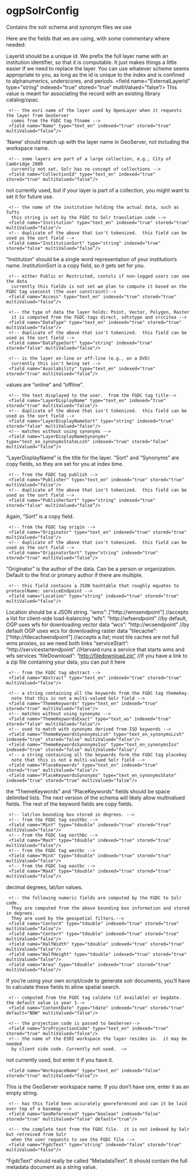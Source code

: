 ogpSolrConfig
=============

Contains the solr schema and synonym files we use

Here are the fields that we are using, with some commentary where needed:
     <!-- generated by our Java FGDC to Solr code-->
     <field name="LayerId" type="string" indexed="true" stored="true" multiValued="false"/>
     
LayerId should be a unique id.  We prefix the full layer name with an institution identifier, so that it is computable.  It just makes things a little easier if we need to replace the layer.  You can use whatever scheme seems appropriate to you, as long as the id is unique to the index and is confined to alphanumerics, underscores, and periods.
     <!-- currently not set -->
     <field name="ExternalLayerId" type="string" indexed="true" stored="true" multiValued="false”/>
This value is meant for associating the record with an existing library catalog/opac. 

     
     <!-- the esri name of the layer used by OpenLayer when it requests the layer from GeoServer
      comes from the FGDC tag ftname -->
     <field name="Name" type="text_en" indexed="true" stored="true" multiValued="false”/>
‘Name’ should match up with the layer name in GeoServer, not including the workspace name.

     
     <!-- some layers are part of a large collection, e.g., City of Cambridge 2009
      currently not set, Solr has no concept of collections -->
     <field name="CollectionId" type="text_en" indexed="true" stored="true" multiValued="false”/>
not currently used, but if your layer is part of a collection, you might want to set it for future use.
     
     <!-- the name of the institution holding the actual data, such as Tufts
      this string is set by the FGDC to Solr translation code -->
     <field name="Institution" type="text_en" indexed="true" stored="true" multiValued="false"/>
     <!-- duplicate of the above that isn't tokenized.  this field can be used as the sort field -->
     <field name="InstitutionSort" type="string" indexed="true" stored="false" multiValued="false”/>
“Institution” should be a single word representation of your institution’s name.  InstitutionSort is a copy field, so it gets set for you.

     
     <!-- either Public or Restricted, contols if non-logged users can see the data
      currently this fields is not set we plan to compute it based on the FGDC tag useconst (the user constraint)-->
     <field name="Access" type="text_en" indexed="true" stored="true" multiValued="false”/>
     
     <!-- the type of data the layer holds: Point, Vector, Polygon, Raster
      it is computed from the FGDC tags direct, sdtstype and srccitea -->
     <field name="DataType" type="text_en" indexed="true" stored="true" multiValued="false"/>
     <!-- duplicate of the above that isn't tokenized.  this field can be used as the sort field -->
     <field name="DataTypeSort" type="string" indexed="true" stored="false" multiValued="false"/>
     
     <!-- is the layer on-line or off-line (e.g., on a DVD)
      currently this isn't being set -->
     <field name="Availability" type="text_en" indexed="true" stored="true" multiValued="false”/>
values are “online” and “offline”.  

     
     <!-- the text displayed to the user.  from the FGDC tag title-->
     <field name="LayerDisplayName" type="text_en" indexed="true" stored="true" multiValued="false"/>
     <!-- duplicate of the above that isn't tokenized.  this field can be used as the sort field -->
     <field name="LayerDisplayNameSort" type="string" indexed="true" stored="false" multiValued="false"/>
     <!-- matches without using synonyms -->
     <field name="LayerDisplayNameSynonyms" type="text_en_synonymsStateLcsh" indexed="true" stored="false" multiValued="false”/>
“LayerDisplayName” is the title for the layer.  “Sort” and “Synonyms” are copy fields, so they are set for you at index time.
     
     <!-- from the FGDC tag publish -->
     <field name="Publisher" type="text_en" indexed="true" stored="true" multiValued="false"/>
     <!-- duplicate of the above that isn't tokenized.  this field can be used as the sort field -->
     <field name="PublisherSort" type="string" indexed="true" stored="false" multiValued="false”/>
Again, “Sort” is a copy field.

     
     <!-- from the FGDC tag origin -->
     <field name="Originator" type="text_en" indexed="true" stored="true" multiValued="false"/>
     <!-- duplicate of the above that isn't tokenized.  this field can be used as the sort field -->
     <field name="OriginatorSort" type="string" indexed="true" stored="true" multiValued="false”/>
“Originator” is the author of the data.  Can be a person or organization. Default to the first or primary author if there are multiple.

     
     <!-- this field contains a JSON hashtable that roughly equates to protocolName: serviceEndpoint -->
     <field name="Location" type="string" indexed="true" stored="true" multiValued="false"/>
     
Location should be a JSON string.
“wms”: [“http://wmsendpoint”] //accepts a list for client-side load-balancing
“wfs”: “http://wfsendpoint”	//by default, OGP uses wfs for downloading vector data
“wcs”: “http://wcsendpoint”	//by default OGP uses wcs for downloading raster data
"tilecache”: [“http://tilecacheendpoint”] //accepts a list;  most tile caches are not full wms proxies, so we need both links
“serviceStart”: “http://servicestartendpoint” //Harvard runs a service that starts wms and wfs services
“fileDownload”: “http://filedownload.zip”  //if you have a link to a zip file containing your data, you can put it here


     <!-- from the FGDC tag abstract -->
     <field name="Abstract" type="text_en" indexed="true" stored="true" multiValued="false"/>
     
     <!-- a string containing all the keywords from the FGDC tag themekey.
      note that this is not a multi-valued Solr field -->
     <field name="ThemeKeywords" type="text_en" indexed="true" stored="true" multiValued="false"/>
     <!-- matches without using synonyms -->
     <field name="ThemeKeywordsExact" type="text_ws" indexed="true" stored="false" multiValued="false"/>
     <!-- used to match with synonyms derived from ISO keywords -->
     <field name="ThemeKeywordsSynonymsLcsh" type="text_en_synonymsLcsh" indexed="true" stored="false" multiValued="false"/>
     <field name="ThemeKeywordsSynonymsIso" type="text_en_synonymsIso" indexed="true" stored="false" multiValued="false"/     
     <!-- a string containing all the keywords form the FGDC tag placekey
      note that this is not a multi-valued Solr field -->
     <field name="PlaceKeywords" type="text_en" indexed="true" stored="true" multiValued="false"/>
     <field name="PlaceKeywordsSynonyms" type="text_en_synonymsState" indexed="true" stored="true" multiValued="false"/>
     
the “ThemeKeywords” and “PlaceKeywords” fields should be space delimited lists.  The next version of the schema will likely allow multivalued fields.  The rest of the keyword fields are copy fields.


     <!-- lat/lon bounding box stored in degrees. -->
     <!-- from the FGDC tag southbc -->
     <field name="MinY" type="tdouble" indexed="true" stored="true" multiValued="false"/>
     <!-- from the FGDC tag northbc -->
     <field name="MaxY" type="tdouble" indexed="true" stored="true" multiValued="false"/>
     <!-- from the FGDC tag westbc -->
     <field name="MinX" type="tdouble" indexed="true" stored="true" multiValued="false"/>
     <!-- from the FGDC tag eastbc -->
     <field name="MaxX" type="tdouble" indexed="true" stored="true" multiValued="false”/>
decimal degrees, lat/lon values.
     
     <!-- the following numeric fields are computed by the FGDC to Solr code.
      They are computed from the above bounding box information and stored in degrees.
      They are used by the geospatial filters.-->
     <field name="CenterX" type="tdouble" indexed="true" stored="true" multiValued="false"/>
     <field name="CenterY" type="tdouble" indexed="true" stored="true" multiValued="false"/>
     <field name="HalfWidth" type="tdouble" indexed="true" stored="true" multiValued="false"/>
     <field name="HalfHeight" type="tdouble" indexed="true" stored="true" multiValued="false"/>
     <field name="Area" type="tdouble" indexed="true" stored="true" multiValued="false"/>
     
If you’re using your own script/code to generate solr documents, you’ll have to calculate these fields to allow spatial search.


     <!-- computed from the FGDC tag caldate (if available) or begdate.  the default value is year 1-->
     <field name="ContentDate" type="tdate" indexed="true" stored="true" default="NOW" multiValued="false"/>
     
     <!-- the projection code is passed to GeoServer-->
     <field name="SrsProjectionCode" type="text_en" indexed="true" stored="true" multiValued="false"/>
     <!-- the name of the ESRI workspace the layer resides in.  it may be needed
      by client side code. Currently not used.  —>
not currently used, but enter it if you have it.

     <field name="WorkspaceName" type="text_en" indexed="false" stored="true" multiValued="false”/>
This is the GeoServer workspace name.  If you don’t have one, enter it as an empty string.

     
     <!-- has this field been accurately georeferenced and can it be laid over top of a basemap -->
     <field name="GeoReferenced" type="boolean" indexed="false" stored="true" multiValued="false" default="true"/>
     
     <!-- the complete text from the FGDC file.  it is not indexed by Solr but retreived from Solr
      when the user requests to see the FGDC file -->
     <field name="FgdcText" type="string" indexed="false" stored="true" multiValued="false"/>
“FgdcText” should really be called “MetadataText”.  It should contain the full metadata document as a string value.

